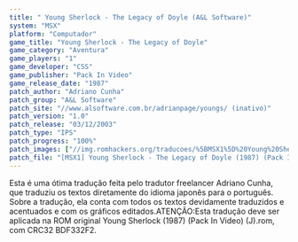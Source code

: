 ```yaml
---
title: " Young Sherlock - The Legacy of Doyle (A&L Software)"
system: "MSX"
platform: "Computador"
game_title: "Young Sherlock - The Legacy of Doyle"
game_category: "Aventura"
game_players: "1"
game_developer: "CSS"
game_publisher: "Pack In Video"
game_release_date: "1987"
patch_author: "Adriano Cunha"
patch_group: "A&L Software"
patch_site: "//www.alsoftware.com.br/adrianpage/youngs/ (inativo)"
patch_version: "1.0"
patch_release: "03/12/2003"
patch_type: "IPS"
patch_progress: "100%"
patch_images: ["//img.romhackers.org/traducoes/%5BMSX1%5D%20Young%20Sherlock%20-%20The%20Legacy%20of%20Doyle%20-%20Adriano%20Cunha%20-%201.png","//img.romhackers.org/traducoes/%5BMSX1%5D%20Young%20Sherlock%20-%20The%20Legacy%20of%20Doyle%20-%20Adriano%20Cunha%20-%202.png","//img.romhackers.org/traducoes/%5BMSX1%5D%20Young%20Sherlock%20-%20The%20Legacy%20of%20Doyle%20-%20Adriano%20Cunha%20-%203.png"]
patch_file: "[MSX1] Young Sherlock - The Legacy of Doyle (1987) (Pack In Video) (J) [T-BR] [T-Adriano Cunha G-A&L Software] [V-1.0 P-100% A-2003].zip"
---
```

Esta é uma ótima tradução feita pelo tradutor freelancer Adriano Cunha, que traduziu os textos diretamente do idioma japonês para o português. Sobre a tradução, ela conta com todos os textos devidamente traduzidos e acentuados e com os gráficos editados.ATENÇÃO:Esta tradução deve ser aplicada na ROM original Young Sherlock (1987) (Pack In Video) (J).rom, com CRC32 BDF332F2.